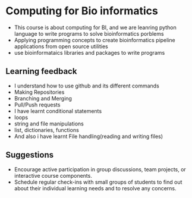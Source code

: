# Computing for Bio informatics
- This course is about computing for BI, and we are leanring python language to write programs to solve bioinformatics porblems
- Applying programming concepts to create bioinformatics pipeline applications from open source utilities
- use bioinformataics libraries and packages to write programs

## Learning feedback
- I understand how to use github and its different commands
- Making Repositories
- Branching and Merging
- Pull/Push requests
- I have learnt conditional statements
- loops
- string and file manipulations
- list, dictionaries, functions
- And also i have learnt File handling(reading and writing files)

## Suggestions
- Encourage active participation in group discussions, team projects, or interactive course components.
- Schedule regular check-ins with small groups of students to find out about their individual learning needs and to resolve any concerns. 



